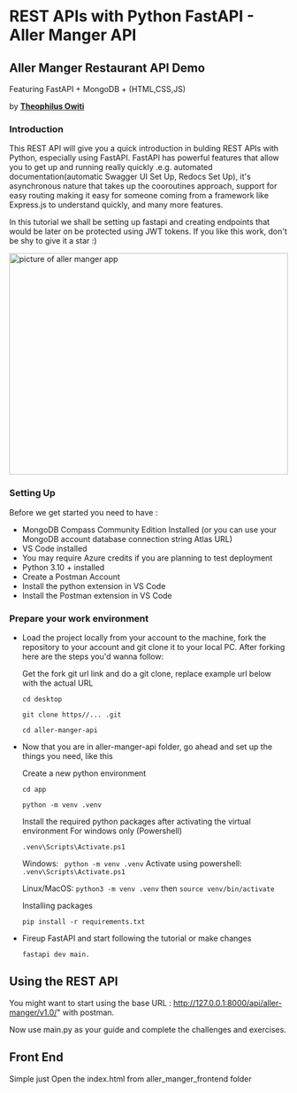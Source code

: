 # REST APIs with Python FastAPI - Aller Manger API
## Aller Manger Restaurant API Demo
Featuring FastAPI + MongoDB + (HTML,CSS,JS)

by <a href="https://github.com/tiprock-network"><b>Theophilus Owiti</b></a>

### Introduction
This REST API will give you a quick introduction in bulding REST APIs with Python, especially using FastAPI. FastAPI has powerful features that allow you to get up and running really quickly .e.g. automated documentation(automatic Swagger UI Set Up, Redocs Set Up), it's asynchronous nature that takes up the cooroutines approach, support for easy routing making it easy for someone coming from a framework like Express.js to understand quickly, and many more features.

In this tutorial we shall be setting up fastapi and creating endpoints that would be later on be protected using JWT tokens. If you like this work, don't be shy to give it a star :)

<img src="aller_manger_frontend/assets/allerManger.gif" style="height:400px; width:100%; object-fit:contain;" alt="picture of aller manger app" />


### Setting Up
Before we get started you need to have :
* MongoDB Compass Community Edition Installed (or you can use your MongoDB account database connection string Atlas URL)
* VS Code installed
* You may require Azure credits if you are planning to test deployment
* Python 3.10 +  installed
* Create a Postman Account
* Install the python extension in VS Code
* Install the Postman extension in VS Code

### Prepare your work environment

* Load the project locally from your account to the machine, fork the repository to your account and git clone it to your local PC. After forking here are the steps you'd wanna follow:

    Get the fork git url link and do a git clone, replace example url below with the actual URL 
    ```
    cd desktop
    ```

    ```
    git clone https//... .git
    ```

    ```
    cd aller-manger-api
    ```

* Now that you are in aller-manger-api folder, go ahead and set up the things you need, like this

    Create a new python environment
    ```
    cd app
    ```

    ```
    python -m venv .venv
    ```

    Install the required python packages after activating the virtual environment
    For windows only (Powershell)
    ```
    .venv\Scripts\Activate.ps1
    ```

    Windows: ``` python -m venv .venv``` Activate using powershell: ``` .venv\Scripts\Activate.ps1 ```

    Linux/MacOS: ``` python3 -m venv .venv ``` then ``` source venv/bin/activate ```

    Installing packages
    ```
    pip install -r requirements.txt
    ```

* Fireup FastAPI and start following the tutorial or make changes
    ```
    fastapi dev main.
    ```

## Using the REST API
 You might want to start using the base URL : http://127.0.0.1:8000/api/aller-manger/v1.0/" with postman.

 Now use main.py as your guide and complete the challenges and exercises.

## Front End
Simple just Open the index.html from aller_manger_frontend folder

